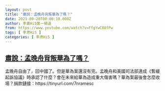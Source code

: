 ```yaml
---
layout: post
title: "肅說：孟晚舟背叛華為了嗎？"
date: 2021-09-28T00:00:10.000Z
author: 李肅Hi5第一頻道
from: https://www.youtube.com/watch?v=FfgYwC08fPw
tags: [ 李肃Hi5 ]
categories: [ 李肃Hi5 ]
---
```

<!--1632787210000-->
[肅說：孟晚舟背叛華為了嗎？](https://www.youtube.com/watch?v=FfgYwC08fPw)
------

<div>
孟晚舟自由了，回中國了。但是華為案還沒有完。孟晚舟和美國司法部達成《暫緩起訴協議》時承認了什麼？會在未來給華為造成重大傷害嗎？華為案最後會怎麼收場？捐款鏈接：https://tinyurl.com/7nramesc
</div>
